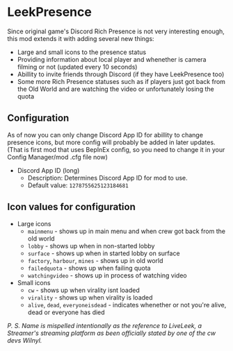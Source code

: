 # LeekPresence

Since original game's Discord Rich Presence is not very interesting enough, this mod extends it with adding several new things:
- Large and small icons to the presence status
- Providing information about local player and whenether is camera filming or not (updated every 10 seconds)
- Abillity to invite friends through Discord (if they have LeekPresence too)
- Some more Rich Presence statuses such as if players just got back from the Old World and are watching the video or unfortunately losing the quota

## Configuration

As of now you can only change Discord App ID for abillity to change presence icons, but more config will probably be added in later updates.
(That is first mod that uses BepInEx config, so you need to change it in your Config Manager/mod .cfg file now)

- Discord App ID (long)
  - Description: Determines Discord App ID for mod to use.
  - Default value: `1278755625123184681`
  
## Icon values for configuration

- Large icons
  - `mainmenu` - shows up in main menu and when crew got back from the old world
  - `lobby` - shows up when in non-started lobby
  - `surface` - shows up when in started lobby on surface
  - `factory`, `harbour`, `mines` - shows up in old world
  - `failedquota` - shows up when failing quota
  - `watchingvideo` - shows up in process of watching video
- Small icons
  - `cw` - shows up when virality isnt loaded
  - `virality` - shows up when virality is loaded
  - `alive`, `dead`, `everyoneisdead` - indicates whenether or not you're alive, dead or everyone has died
  
*P. S. Name is mispelled intentionally as the reference to LiveLeek, a Streamer's streaming platform as been officially stated by one of the cw devs Wilnyl.*
